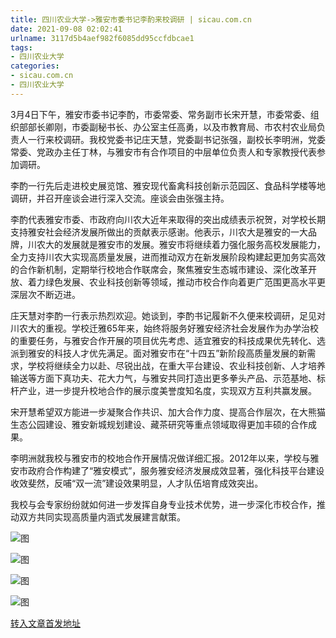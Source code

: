 ```yaml
---
title: 四川农业大学->雅安市委书记李酌来校调研 | sicau.com.cn
date: 2021-09-08 02:02:41
urlname: 3117d5b4aef982f6085dd95ccfdbcae1
tags: 
- 四川农业大学
categories:
- sicau.com.cn
- 四川农业大学
---
```

3月4日下午，雅安市委书记李酌，市委常委、常务副市长宋开慧，市委常委、组织部部长卿刚，市委副秘书长、办公室主任高勇，以及市教育局、市农村农业局负责人一行来校调研。我校党委书记庄天慧，党委副书记张强，副校长李明洲，党委常委、党政办主任丁林，与雅安市有合作项目的中层单位负责人和专家教授代表参加调研。

李酌一行先后走进校史展览馆、雅安现代畜禽科技创新示范园区、食品科学楼等地调研，并召开座谈会进行深入交流。座谈会由张强主持。

李酌代表雅安市委、市政府向川农大近年来取得的突出成绩表示祝贺，对学校长期支持雅安社会经济发展所做出的贡献表示感谢。他表示，川农大是雅安的一大品牌，川农大的发展就是雅安市的发展。雅安市将继续着力强化服务高校发展能力，全力支持川农大实现高质量发展，进而推动双方在新发展阶段构建起更加务实高效的合作新机制，定期举行校地合作联席会，聚焦雅安生态城市建设、深化改革开放、着力绿色发展、农业科技创新等领域，推动市校合作向着更广范围更高水平更深层次不断迈进。

庄天慧对李酌一行表示热烈欢迎。她谈到，李酌书记履新不久便来校调研，足见对川农大的重视。学校迁雅65年来，始终将服务好雅安经济社会发展作为办学治校的重要任务，与雅安合作开展的项目优先考虑、适宜雅安的科技成果优先转化、选派到雅安的科技人才优先满足。面对雅安市在“十四五”新阶段高质量发展的新需求，学校将继续全力以赴、尽锐出战，在重大平台建设、农业科技创新、人才培养输送等方面下真功夫、花大力气，与雅安共同打造出更多拳头产品、示范基地、标杆产业，进一步提升校地合作的展示度美誉度知名度，实现双方互利共赢发展。

宋开慧希望双方能进一步凝聚合作共识、加大合作力度、提高合作层次，在大熊猫生态公园建设、雅安新城规划建设、藏茶研究等重点领域取得更加丰硕的合作成果。

李明洲就我校与雅安市的校地合作开展情况做详细汇报。2012年以来，学校与雅安市政府合作构建了“雅安模式”，服务雅安经济发展成效显著，强化科技平台建设收效斐然，反哺“双一流”建设效果明显，人才队伍培育成效突出。

我校与会专家纷纷就如何进一步发挥自身专业技术优势，进一步深化市校合作，推动双方共同实现高质量内涵式发展建言献策。

![图](https://news.sicau.edu.cn/__local/8/69/30/C257DCB878C606426F6B7F8E34A_CDAFE270_12030.jpg)

![图](https://news.sicau.edu.cn/__local/7/34/06/25CBEC97558E29213D62FB40D38_7B25EA0A_FF65.jpg)

![图](https://news.sicau.edu.cn/__local/B/C6/32/7B915B5ED3F2183082AFC963742_556949B7_17C88.jpg)

![图](https://news.sicau.edu.cn/__local/F/EE/9E/A7F8250F7C5485DC27A39BA79C4_A84FBDDD_156E8.jpg)

[转入文章首发地址](https://news.sicau.edu.cn/info/1135/61023.htm)